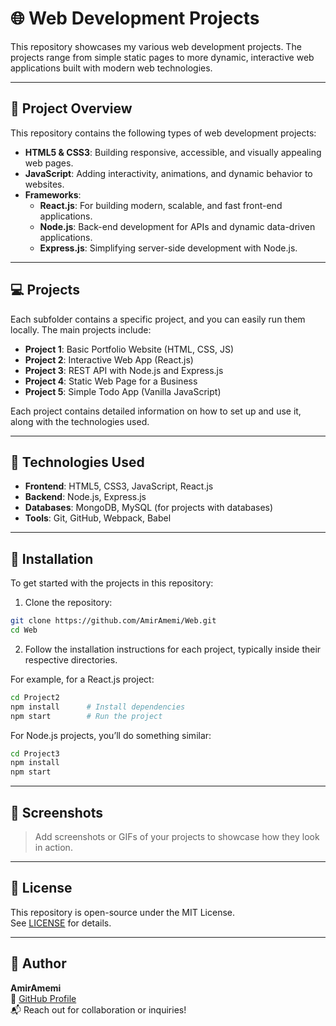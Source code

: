 # 🌐 Web Development Projects

This repository showcases my various web development projects. The projects range from simple static pages to more dynamic, interactive web applications built with modern web technologies.

---

## 🎯 Project Overview

This repository contains the following types of web development projects:

- **HTML5 & CSS3**: Building responsive, accessible, and visually appealing web pages.
- **JavaScript**: Adding interactivity, animations, and dynamic behavior to websites.
- **Frameworks**:  
  - **React.js**: For building modern, scalable, and fast front-end applications.
  - **Node.js**: Back-end development for APIs and dynamic data-driven applications.
  - **Express.js**: Simplifying server-side development with Node.js.

---

## 💻 Projects

Each subfolder contains a specific project, and you can easily run them locally. The main projects include:

- **Project 1**: Basic Portfolio Website (HTML, CSS, JS)
- **Project 2**: Interactive Web App (React.js)
- **Project 3**: REST API with Node.js and Express.js
- **Project 4**: Static Web Page for a Business
- **Project 5**: Simple Todo App (Vanilla JavaScript)

Each project contains detailed information on how to set up and use it, along with the technologies used.

---

## 🧰 Technologies Used

- **Frontend**: HTML5, CSS3, JavaScript, React.js
- **Backend**: Node.js, Express.js
- **Databases**: MongoDB, MySQL (for projects with databases)
- **Tools**: Git, GitHub, Webpack, Babel

---

## 🚀 Installation

To get started with the projects in this repository:

1. Clone the repository:

```bash
git clone https://github.com/AmirAmemi/Web.git
cd Web
```

2. Follow the installation instructions for each project, typically inside their respective directories.

For example, for a React.js project:
```bash
cd Project2
npm install      # Install dependencies
npm start        # Run the project
```

For Node.js projects, you’ll do something similar:
```bash
cd Project3
npm install
npm start
```

---

## 📸 Screenshots

> Add screenshots or GIFs of your projects to showcase how they look in action.

---

## 📜 License

This repository is open-source under the MIT License.  
See [LICENSE](LICENSE) for details.

---

## 👤 Author

**AmirAmemi**  
🔗 [GitHub Profile](https://github.com/AmirAmemi)  
📬 Reach out for collaboration or inquiries!

